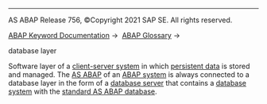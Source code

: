   

* * *

AS ABAP Release 756, ©Copyright 2021 SAP SE. All rights reserved.

[ABAP Keyword Documentation](javascript:call_link\('abenabap.htm'\)) →  [ABAP Glossary](javascript:call_link\('abenabap_glossary.htm'\)) → 

database layer

Software layer of a [client-server system](javascript:call_link\('abenclient_server_system_glosry.htm'\) "Glossary Entry") in which [persistent data](javascript:call_link\('abenrap_persistent_data_glosry.htm'\) "Glossary Entry") is stored and managed. The [AS ABAP](javascript:call_link\('abenas_abap_glosry.htm'\) "Glossary Entry") of an [ABAP system](javascript:call_link\('abenabap_system_glosry.htm'\) "Glossary Entry") is always connected to a database layer in the form of a [database server](javascript:call_link\('abendatabase_server_glosry.htm'\) "Glossary Entry") that contains a [database system](javascript:call_link\('abendatabase_system_glosry.htm'\) "Glossary Entry") with the [standard AS ABAP database](javascript:call_link\('abenstandard_db_glosry.htm'\) "Glossary Entry").